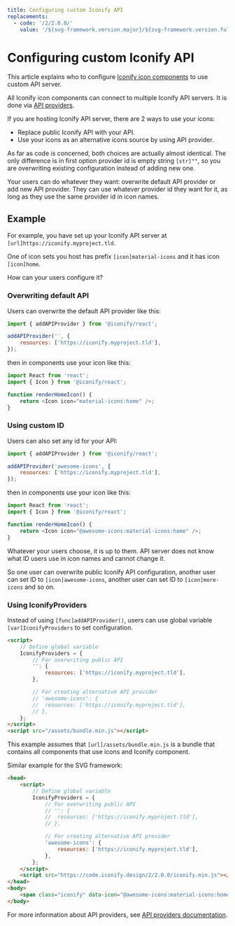 ```yaml
title: Configuring custom Iconify API
replacements:
  - code: '/2/2.0.0/'
    value: '/${svg-framework.version.major}/${svg-framework.version.full}/'
```

# Configuring custom Iconify API

This article explains who to configure [Iconify icon components](/docs/icon-components/index.md) to use custom API server.

All Iconify icon components can connect to multiple Iconify API servers. It is done via [API providers](./providers.md).

<namespaces-animation></namespaces-animation>

If you are hosting Iconify API server, there are 2 ways to use your icons:

- Replace public Iconify API with your API.
- Use your icons as an alternative icons source by using API provider.

As far as code is concerned, both choices are actually almost identical.
The only difference is in first option provider id is empty string `[str]""`,
so you are overwriting existing configuration instead of adding new one.

Your users can do whatever they want: overwrite default API provider or add new API provider.
They can use whatever provider id they want for it, as long as they use the same provider id in icon names.

## Example

For example, you have set up your Iconify API server at `[url]https://iconify.myproject.tld`.

One of icon sets you host has prefix `[icon]material-icons` and it has icon `[icon]home`.

How can your users configure it?

### Overwriting default API

Users can overwrite the default API provider like this:

```js
import { addAPIProvider } from '@iconify/react';

addAPIProvider('', {
	resources: ['https://iconify.myproject.tld'],
});
```

then in components use your icon like this:

```js
import React from 'react';
import { Icon } from '@iconify/react';

function renderHomeIcon() {
	return <Icon icon="material-icons:home" />;
}
```

### Using custom ID

Users can also set any id for your API:

```js
import { addAPIProvider } from '@iconify/react';

addAPIProvider('awesome-icons', {
	resources: ['https://iconify.myproject.tld'],
});
```

then in components use your icon like this:

```js
import React from 'react';
import { Icon } from '@iconify/react';

function renderHomeIcon() {
	return <Icon icon="@awesome-icons:material-icons:home" />;
}
```

Whatever your users choose, it is up to them. API server does not know what ID users use in icon names and cannot change it.

So one user can overwrite public Iconify API configuration, another user can set ID to `[icon]awesome-icons`, another user can set ID to `[icon]more-icons` and so on.

### Using IconifyProviders

Instead of using `[func]addAPIProvider()`, users can use global variable `[var]IconifyProviders` to set configuration.

```html
<script>
	// Define global variable
	IconifyProviders = {
		// For overwriting public API
		'': {
			resources: ['https://iconify.myproject.tld'],
		},

		// For creating alternative API provider
		// 'awesome-icons': {
		// 	resources: ['https://iconify.myproject.tld'],
		// },
	};
</script>
<script src="/assets/bundle.min.js"></script>
```

This example assumes that `[url]/assets/bundle.min.js` is a bundle that contains all components that use icons and Iconify component.

Similar example for the SVG framework:

```html
<head>
	<script>
		// Define global variable
		IconifyProviders = {
			// For overwriting public API
			// '': {
			// 	resources: ['https://iconify.myproject.tld'],
			// },

			// For creating alternative API provider
			'awesome-icons': {
				resources: ['https://iconify.myproject.tld'],
			},
		};
	</script>
	<script src="https://code.iconify.design/2/2.0.0/iconify.min.js"></script>
</head>
<body>
	<span class="iconify" data-icon="@awesome-icons:material-icons:home"></span>
</body>
```

For more information about API providers, see [API providers documentation](./providers.md).
